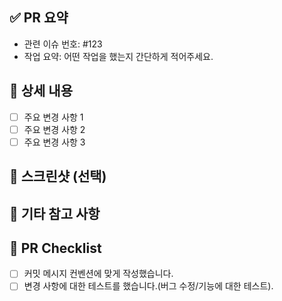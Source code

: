## ✅ PR 요약
- 관련 이슈 번호: #123
- 작업 요약: 어떤 작업을 했는지 간단하게 적어주세요.

## 📄 상세 내용
- [ ] 주요 변경 사항 1
- [ ] 주요 변경 사항 2
- [ ] 주요 변경 사항 3

## 📸 스크린샷 (선택)

## 📝 기타 참고 사항

## 🧪 PR Checklist
- [ ] 커밋 메시지 컨벤션에 맞게 작성했습니다.
- [ ] 변경 사항에 대한 테스트를 했습니다.(버그 수정/기능에 대한 테스트).